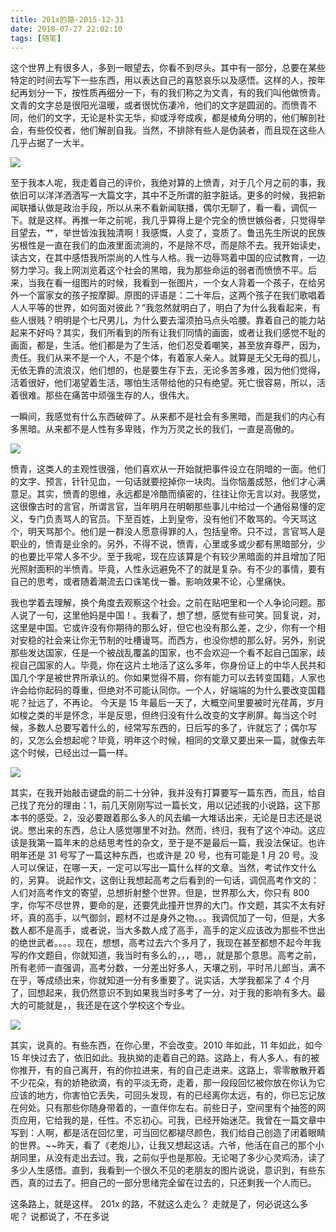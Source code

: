 ```yaml
---
title: 201x的路-2015-12-31
date: 2018-07-27 22:02:10
tags: [随笔]
---
```


这个世界上有很多人，多到一眼望去，你看不到尽头。其中有一部分，总要在某些特定的时间去写下一些东西，用以表达自己的喜怒哀乐以及感悟。这样的人，按年纪再划分一下，按性质再细分一下，有的我们称之为文青，有的我们叫他做愤青。文青的文字总是很阳光温暖，或者很忧伤凄冷，他们的文字是圆润的。而愤青不同，他们的文字，无论是朴实无华，抑或浮夸成疾，都是棱角分明的，他们解剖社会，有些佼佼者，他们解剖自我。当然，不排除有些人是伪装者，而且现在这些人几乎占据了一大半。

<!--more-->

![](https://ws1.sinaimg.cn/large/0064OUUqly1ftpxc096cpj30br0dk0yo.jpg)

至于我本人呢，我走着自己的评价，我绝对算的上愤青，对于几个月之前的事，我依旧可以洋洋洒洒写一大篇文字，其中不乏所谓的脏字脏话。更多的时候，我把新闻联播认做是政治手段，所以从来不看新闻联播，偶尔无聊了，看一看，调侃一下。就是这样。再推一年之前呢，我几乎算得上是个完全的愤世嫉俗者，只觉得举目望去，艹，举世皆浊我独清啊！我感慨，人变了，变质了。鲁迅先生所说的民族劣根性是一直在我们的血液里面流淌的，不是除不尽，而是除不去。我开始读史，读古文，在其中感悟我所崇尚的人性与人格。我一边辱骂着中国的应试教育，一边努力学习。我上网浏览着这个社会的黑暗，我为那些命运的弱者而愤愤不平。后来，当我在看一组图片的时候，我看到一张图片，一个女人背着一个孩子，在给另外一个富家女的孩子按摩脚。原图的评语是：二十年后，这两个孩子在我们歌唱着人人平等的世界，如何面对彼此？”我忽然就明白了，明白了为什么我看起来，有些人很贱？明明是个七尺男儿，为什么要去溜须拍马点头哈腰。靠着自己的能力站起来不好吗？其实，我们所看到的所有让我们同情的画面，或者让我们感觉不耻的画面，都是，生活。他们都是为了生活，他们忍受着嘲笑，甚至放弃尊严，因为，责任。我们从来不是一个人，不是个体，有着家人亲人。就算是无父无母的孤儿，无依无靠的流浪汉，他们想的，也是要生存下去，无论多苦多难，因为他们觉得，活着很好，他们渴望着生活，哪怕生活带给他的只有绝望。死亡很容易，所以，活着很难。那些在痛苦中顽强生存的人，很伟大。

一瞬间，我感觉有什么东西破碎了。从来都不是社会有多黑暗，而是我们的内心有多黑暗。从来都不是人性有多卑贱，作为万灵之长的我们，一直是高傲的。

![](https://ws1.sinaimg.cn/large/0064OUUqly1ftpxcahkd3j307a0a2myh.jpg)

愤青，这类人的主观性很强，他们喜欢从一开始就把事件设立在阴暗的一面。他们的文字、预言，针针见血，一句话就要挖掉你一块肉。当你恼羞成怒，他们才心满意足。其实，愤青的思维，永远都是冷酷而缜密的，往往让你无言以对。我感觉，这很像古时的言官，所谓言官，当年明月在明朝那些事儿中给过一个通俗易懂的定义，专门负责骂人的官员。下至百姓，上到皇帝，没有他们不敢骂的。今天骂这个，明天骂那个。他们是一群没人愿意得罪的人，包括皇帝。只不过，言官骂人是职业的，愤青是业余的。另外，不得不说，愤青，心里或多或少都有黑暗部分，少的也要比平常人多不少。至于我呢，现在应该算是个有较少黑暗面的并且增加了阳光照射面积的半愤青。毕竟，人性永远避免不了的就是复杂。有不少的事情，要有自己的思考，或者随着潮流去口诛笔伐一番。影响效果不论，心里痛快。

我也学着去理解，换个角度去观察这个社会。之前在贴吧里和一个人争论问题。那人说了一句，这里他妈是中国！。我看了，想了想，感觉有些可笑。回复说，对，这里是中国。它或许没有你期待的那么好，但它也没有那么差，之少，你有一个相对安稳的社会来让你无节制的吐槽谩骂。而西方，也没你想的那么好。另外，别说那些发达国家，任是一个被战乱覆盖的国家，也不会欢迎一个看不起自己国家，歧视自己国家的人。毕竟，你在这片土地活了这么多年，你身份证上的中华人民共和国几个字是被世界所承认的。你如果觉得不屑，你有能力可以去转变国籍，人家也许会给你起码的尊重，但绝对不可能认同你。一个人，好端端的为什么要改变国籍呢？扯远了，不再论。
今天是 15 年最后一天了，大概空间里要被时光荏苒，岁月如梭之类的半是怀念，半是反思，但终归没有什么改变的文字刷屏。每当这个时候，多数人总要写着什么的，经常写东西的，日后写的多了，许就忘了；偶尔写的，又怎么会想起呢？毕竟，明年这个时候，相同的文章又要出来一篇，就像去年这个时候，已经出过一篇一样。

![](https://ws1.sinaimg.cn/large/0064OUUqly1ftpxcll45lj30h20n44ip.jpg)

其实，在我开始敲击键盘的前二十分钟，我并没有打算要写一篇东西，而且，给自己找了充分的理由：1，前几天刚刚写过一篇长文，用以记述我的小说路，这下那本书的感受。2，没必要跟着那么多人的风去编一大堆话出来，无论是日志还是说说。憋出来的东西，总让人感觉哪里不对劲。然而，终归，我有了这个冲动。这应该是我第一篇年末的总结思考性的杂文，至于是不是最后一篇，我没法保证。也许明年还是 31 号写了一篇这种东西，也或许是 20 号，也有可能是 1 月 20 号。没人可以保证，在哪一天，一定可以写出一篇什么样的文章。当然，考试作文什么的，另算。
说起作文，这倒让我想起高考之后看到的一句话，调侃高考作文的：人们对高考作文的寄望，总想折射整个世界。但是，世界那么大，你只有 800 字，你写不尽世界，要命的是，还要凭此撞开世界的大门。作文题，其实不太有好坏，真的高手，以气御剑，题材不过是身外之物。。。我调侃加了一句，但是，大多数人都不是高手，或者说，当大多数人成了高手，高手的定义应该改为那些不世出的绝世武者。。。。现在，想想，高考过去六个多月了，我现在甚至都想不起今年我写的作文题目，你就知道，我当时有多么的，，，嗯，，就是那个意思。高考之前，所有老师一直强调，高考分数，一分差出好多人，天壤之别，平时吊儿郎当，满不在乎，等成绩出来，你就知道一分有多重要了。说实话，大学我都呆了 4 个月了，回想起来，我仍然意识不到如果我当时多考了一分，对于我的影响有多大。最大的可能就是，，我还是在这个学校这个专业。

![](https://ws1.sinaimg.cn/large/0064OUUqly1ftpxcy2kj8j30h50j1dxk.jpg)

其实，说真的。有些东西，在你心里，不会改变。2010 年如此，11 年如此，如今 15 年快过去了，依旧如此。我执拗的走着自己的路。这路上，有人多人，有的被你推开，有的自己离开，有的你拉进来，有的自己走进来。这路上，零零散散开着不少花朵，有的娇艳欲滴，有的平淡无奇，走着，那一段段回忆被你放在你认为它应该的地方，你害怕它丢失，可回头发现，有的已经离你太远，有的，你已忘记放在何处。只有那些你随身带着的，一直伴你左右。前些日子，空间里有个抽签的网页应用，它给我的是，任性。不忘初心。可我，已经开始迷茫。我曾在一篇文章中写到：人啊，都是活在回忆里，可当回忆都褪尽颜色，我们给自己创造了闭着眼睛的世界。~~昨天，看了《老炮儿》，让我又想起这话。六爷，他活在自己的那个小胡同里，从没有走出去过。我，之前似乎也是那般。无论喝了多少心灵鸡汤，读了多少人生感悟。直到，我看到一个很久不见的老朋友的图片说说，意识到，有些东西，真的过去了。把自己的一部分思绪完全留在过去的，只还剩我一个人而已。

这条路上，就是这样。
201x 的路，不就这么走么？
走就是了，何必说这么多呢？
说都说了，不在多说
